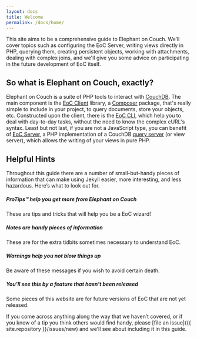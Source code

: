 ```yaml
---
layout: docs
title: Welcome
permalink: /docs/home/
---
```


This site aims to be a comprehensive guide to Elephant on Couch. We’ll cover topics such
as configuring the EoC Server, writing views directly in PHP, querying them, creating persistent objects,
working with attachments, dealing with complex joins, and we'll give you some advice on participating in the future
development of EoC itself.

## So what is Elephant on Couch, exactly?

Elephant on Couch is a suite of PHP tools to interact with [CouchDB](http://couchdb.apache.org/). The main component is 
the [EoC Client](http://daringfireball.net/projects/markdown/) library, a 
[Composer](https://getcomposer.org/) package, that's really simple to include in your project, to query documents, 
store your objects, etc. Constructed upon the client, there is the [EoC CLI](http://daringfireball.net/projects/markdown/), 
which help you to deal with day-to-day tasks, without the need to know the complex cURL's syntax.
Least but not last, if you are not a JavaScript type, you can benefit of [EoC Server](http://daringfireball.net/projects/markdown/), 
a PHP implementation of a CouchDB [query server](http://docs.couchdb.org/en/latest/config/query-servers.html) 
(or view server), which allows the writing of your views in pure PHP.

## Helpful Hints

Throughout this guide there are a number of small-but-handy pieces of
information that can make using Jekyll easier, more interesting, and less
hazardous. Here’s what to look out for.

<div class="note">
  <h5>ProTips™ help you get more from Elephant on Couch</h5>
  <p>These are tips and tricks that will help you be a EoC wizard!</p>
</div>

<div class="note info">
  <h5>Notes are handy pieces of information</h5>
  <p>These are for the extra tidbits sometimes necessary to understand EoC.</p>
</div>

<div class="note warning">
  <h5>Warnings help you not blow things up</h5>
  <p>Be aware of these messages if you wish to avoid certain death.</p>
</div>

<div class="note unreleased">
  <h5>You'll see this by a feature that hasn't been released</h5>
  <p>Some pieces of this website are for future versions of EoC that are not yet released.</p>
</div>

If you come across anything along the way that we haven’t covered, or if you
know of a tip you think others would find handy, please [file an
issue]({{ site.repository }}/issues/new) and we’ll see about
including it in this guide.
